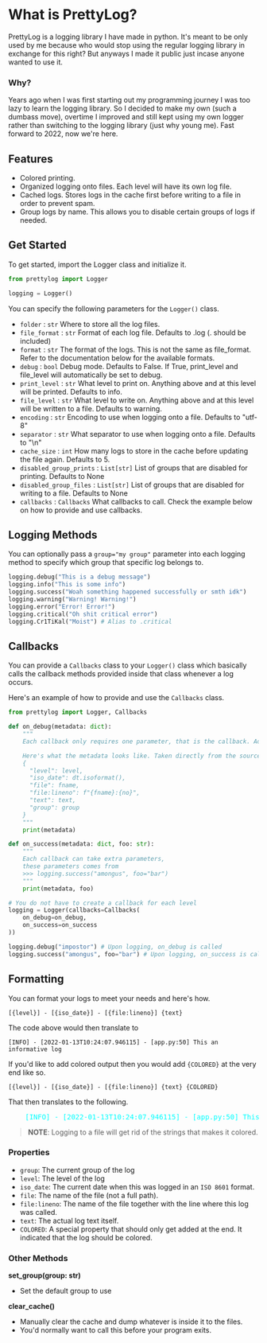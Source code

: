 # What is PrettyLog?
PrettyLog is a logging library I have made in python. It's meant to be only used by me because who would stop using the regular logging library in exchange for this right? But anyways I made it public just incase anyone wanted to use it.

### Why?
Years ago when I was first starting out my programming journey I was too lazy to learn the logging library. So I decided to make my own (such a dumbass move), overtime I improved and still kept using my own logger rather than switching to the logging library (just why young me). Fast forward to 2022, now we're here.

## Features
- Colored printing.
- Organized logging onto files. Each level will have its own log file.
- Cached logs. Stores logs in the cache first before writing to a file in order to prevent spam.
- Group logs by name. This allows you to disable certain groups of logs if needed.

## Get Started
To get started, import the Logger class and initialize it.
```py
from prettylog import Logger

logging = Logger()
```

You can specify the following parameters for the `Logger()` class.

- `folder` : `str` Where to store all the log files.
- `file_format` : `str` Format of each log file. Defaults to .log (. should be included)
- `format` : `str` The format of the logs. This is not the same as file_format. Refer to the documentation below for the available formats.
- `debug` : `bool` Debug mode. Defaults to False. If True, print_level and file_level will automatically be set to debug.
- `print_level` : `str` What level to print on. Anything above and at this level will be printed. Defaults to info.
- `file_level` : `str` What level to write on. Anything above and at this level will be written to a file. Defaults to warning.
- `encoding` : `str` Encoding to use when logging onto a file. Defaults to "utf-8"
- `separator` : `str` What separator to use when logging onto a file. Defaults to "\n"
- `cache_size` : `int` How many logs to store in the cache before updating the file again. Defaults to 5.
- `disabled_group_prints` : `List[str]` List of groups that are disabled for printing. Defaults to None
- `disabled_group_files` : `List[str]` List of groups that are disabled for writing to a file. Defaults to None
- `callbacks` : `Callbacks` What callbacks to call. Check the example below on how to provide and use callbacks.

## Logging Methods
You can optionally pass a `group="my group"` parameter into each logging method to specify which group that specific log belongs to.
```py
logging.debug("This is a debug message")
logging.info("This is some info")
logging.success("Woah something happened successfully or smth idk")
logging.warning("Warning! Warning!")
logging.error("Error! Error!")
logging.critical("Oh shit critical error")
logging.Cr1TiKal("Moist") # Alias to .critical
```

## Callbacks
You can provide a `Callbacks` class to your `Logger()` class which basically calls the callback methods provided inside that class whenever a log occurs. 

Here's an example of how to provide and use the `Callbacks` class.
```py
from prettylog import Logger, Callbacks

def on_debug(metadata: dict):
    """
    Each callback only requires one parameter, that is the callback. Additional parameters can be accepted like in `on_success`.

    Here's what the metadata looks like. Taken directly from the source of `log()`
    {
      "level": level,
      "iso_date": dt.isoformat(),
      "file": fname,
      "file:lineno": f"{fname}:{no}",
      "text": text,
      "group": group
    }
    """
    print(metadata)

def on_success(metadata: dict, foo: str):
    """
    Each callback can take extra parameters, 
    these parameters comes from 
    >>> logging.success("amongus", foo="bar")
    """
    print(metadata, foo)

# You do not have to create a callback for each level
logging = Logger(callbacks=Callbacks(
    on_debug=on_debug,
    on_success=on_success
))

logging.debug("impostor") # Upon logging, on_debug is called
logging.success("amongus", foo="bar") # Upon logging, on_success is called and foo is passed
```

## Formatting
You can format your logs to meet your needs and here's how.
```
[{level}] - [{iso_date}] - [{file:lineno}] {text}
```
The code above would then translate to
```
[INFO] - [2022-01-13T10:24:07.946115] - [app.py:50] This an informative log
```

If you'd like to add colored output then you would add `{COLORED}` at the very end like so.
```
[{level}] - [{iso_date}] - [{file:lineno}] {text} {COLORED}
```

That then translates to the following.
<pre>
    <span style="color: cyan">[INFO] - [2022-01-13T10:24:07.946115] - [app.py:50] This an informative log</span>
</pre>

> **NOTE**: Logging to a file will get rid of the strings that makes it colored.

### Properties
- `group`: The current group of the log
- `level`: The level of the log
- `iso_date`: The current date when this was logged in an `ISO 8601` format.
- `file`: The name of the file (not a full path).
- `file:lineno`: The name of the file together with the line where this log was called.
- `text`: The actual log text itself.
- `COLORED`: A special property that should only get added at the end. It indicated that the log should be colored.

### Other Methods

**set_group(group: str)**
- Set the default group to use

**clear_cache()**
- Manually clear the cache and dump whatever is inside it to the files.
- You'd normally want to call this before your program exits.
